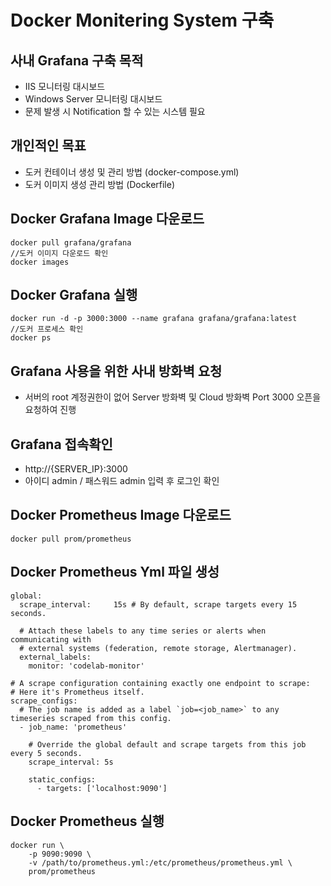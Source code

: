 # Docker Monitering System 구축

## 사내 Grafana 구축 목적
- IIS 모니터링 대시보드
- Windows Server 모니터링 대시보드 
- 문제 발생 시 Notification 할 수 있는 시스템 필요

## 개인적인 목표
- 도커 컨테이너 생성 및 관리 방법 (docker-compose.yml)
- 도커 이미지 생성 관리 방법 (Dockerfile)

## Docker Grafana Image 다운로드 
```
docker pull grafana/grafana
//도커 이미지 다운로드 확인
docker images
```

## Docker Grafana 실행
```
docker run -d -p 3000:3000 --name grafana grafana/grafana:latest
//도커 프로세스 확인
docker ps
```

## Grafana 사용을 위한 사내 방화벽 요청
- 서버의 root 계정권한이 없어 Server 방화벽 및 Cloud 방화벽 Port 3000 오픈을 요청하여 진행

## Grafana 접속확인
- http://{SERVER_IP}:3000
- 아이디 admin / 패스워드 admin 입력 후 로그인 확인


## Docker Prometheus Image 다운로드
```
docker pull prom/prometheus
```

## Docker Prometheus Yml 파일 생성 
```
global:
  scrape_interval:     15s # By default, scrape targets every 15 seconds.

  # Attach these labels to any time series or alerts when communicating with
  # external systems (federation, remote storage, Alertmanager).
  external_labels:
    monitor: 'codelab-monitor'

# A scrape configuration containing exactly one endpoint to scrape:
# Here it's Prometheus itself.
scrape_configs:
  # The job name is added as a label `job=<job_name>` to any timeseries scraped from this config.
  - job_name: 'prometheus'

    # Override the global default and scrape targets from this job every 5 seconds.
    scrape_interval: 5s

    static_configs:
      - targets: ['localhost:9090']
```

## Docker Prometheus 실행
```
docker run \
    -p 9090:9090 \
    -v /path/to/prometheus.yml:/etc/prometheus/prometheus.yml \
    prom/prometheus
```
